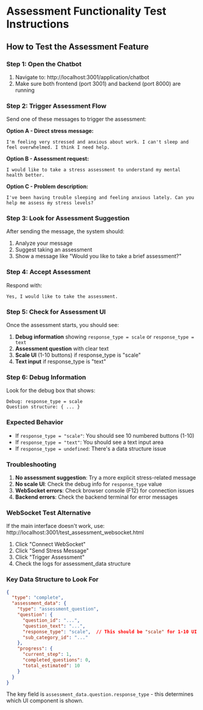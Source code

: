 # Assessment Functionality Test Instructions

## How to Test the Assessment Feature

### Step 1: Open the Chatbot
1. Navigate to: http://localhost:3001/application/chatbot
2. Make sure both frontend (port 3001) and backend (port 8000) are running

### Step 2: Trigger Assessment Flow
Send one of these messages to trigger the assessment:

**Option A - Direct stress message:**
```
I'm feeling very stressed and anxious about work. I can't sleep and feel overwhelmed. I think I need help.
```

**Option B - Assessment request:**
```
I would like to take a stress assessment to understand my mental health better.
```

**Option C - Problem description:**
```
I've been having trouble sleeping and feeling anxious lately. Can you help me assess my stress levels?
```

### Step 3: Look for Assessment Suggestion
After sending the message, the system should:
1. Analyze your message
2. Suggest taking an assessment
3. Show a message like "Would you like to take a brief assessment?"

### Step 4: Accept Assessment
Respond with:
```
Yes, I would like to take the assessment.
```

### Step 5: Check for Assessment UI
Once the assessment starts, you should see:
1. **Debug information** showing `response_type = scale` or `response_type = text`
2. **Assessment question** with clear text
3. **Scale UI** (1-10 buttons) if response_type is "scale"
4. **Text input** if response_type is "text"

### Step 6: Debug Information
Look for the debug box that shows:
```
Debug: response_type = scale
Question structure: { ... }
```

### Expected Behavior
- If `response_type = "scale"`: You should see 10 numbered buttons (1-10)
- If `response_type = "text"`: You should see a text input area
- If `response_type = undefined`: There's a data structure issue

### Troubleshooting
1. **No assessment suggestion**: Try a more explicit stress-related message
2. **No scale UI**: Check the debug info for `response_type` value
3. **WebSocket errors**: Check browser console (F12) for connection issues
4. **Backend errors**: Check the backend terminal for error messages

### WebSocket Test Alternative
If the main interface doesn't work, use:
http://localhost:3001/test_assessment_websocket.html

1. Click "Connect WebSocket"
2. Click "Send Stress Message"
3. Click "Trigger Assessment"
4. Check the logs for assessment_data structure

### Key Data Structure to Look For
```json
{
  "type": "complete",
  "assessment_data": {
    "type": "assessment_question",
    "question": {
      "question_id": "...",
      "question_text": "...",
      "response_type": "scale",  // This should be "scale" for 1-10 UI
      "sub_category_id": "..."
    },
    "progress": {
      "current_step": 1,
      "completed_questions": 0,
      "total_estimated": 10
    }
  }
}
```

The key field is `assessment_data.question.response_type` - this determines which UI component is shown.